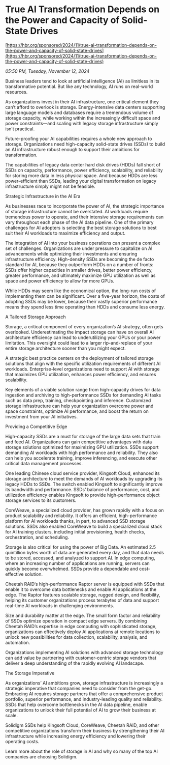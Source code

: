 # True AI Transformation Depends on the Power and Capacity of Solid-State Drives

[https://hbr.org/sponsored/2024/11/true-ai-transformation-depends-on-the-power-and-capacity-of-solid-state-drives](https://hbr.org/sponsored/2024/11/true-ai-transformation-depends-on-the-power-and-capacity-of-solid-state-drives)

*05:50 PM, Tuesday, November 12, 2024*

Business leaders tend to look at artificial intelligence (AI) as limitless in its transformative potential. But like any technology, AI runs on real-world resources.

As organizations invest in their AI infrastructure, one critical element they can’t afford to overlook is storage. Energy-intensive data centers supporting large language models and databases require a tremendous volume of storage capacity, while working within the increasingly difficult space and power constraints—and scaling with legacy storage infrastructure simply isn’t practical.

Future-proofing your AI capabilities requires a whole new approach to storage. Organizations need high-capacity solid-state drives (SSDs) to build an AI infrastructure robust enough to support their ambitions for transformation.

The capabilities of legacy data center hard disk drives (HDDs) fall short of SSDs on capacity, performance, power efficiency, scalability, and reliability for storing more data in less physical space. And because HDDs are less power-efficient than SSDs, leading your digital transformation on legacy infrastructure simply might not be feasible.

Strategic Infrastructure in the AI Era

As businesses race to incorporate the power of AI, the strategic importance of storage infrastructure cannot be overstated. AI workloads require tremendous power to operate, and their intensive storage requirements can vary throughout each phase of the AI data pipeline. One of the primary challenges for AI adopters is selecting the best storage solutions to best suit their AI workloads to maximize efficiency and output.

The integration of AI into your business operations can present a complex set of challenges. Organizations are under pressure to capitalize on AI advancements while optimizing their investments and ensuring infrastructure efficiency. High-density SSDs are becoming the de facto standard for AI, because they outperform HDDs on a number of fronts: SSDs offer higher capacities in smaller drives, better power efficiency, greater performance, and ultimately maximize GPU utilization as well as space and power efficiency to allow for more GPUs.

While HDDs may seem like the economical option, the long-run costs of implementing them can be significant. Over a five-year horizon, the costs of adopting SSDs may be lower, because their vastly superior performance means they spend less time operating than HDDs and consume less energy.

A Tailored Storage Approach

Storage, a critical component of every organization’s AI strategy, often gets overlooked. Underestimating the impact storage can have on overall AI architecture efficiency can lead to underutilizing your GPUs or your power limitation. This oversight could lead to a larger rip-and-replace of your entire storage architecture sooner than you might expect.

A strategic best practice centers on the deployment of tailored storage solutions that align with the specific utilization requirements of different AI workloads. Enterprise-level organizations need to support AI with storage that maximizes GPU utilization, enhances power efficiency, and ensures scalability.

Key elements of a viable solution range from high-capacity drives for data ingestion and archiving to high-performance SSDs for demanding AI tasks such as data prep, training, checkpointing and inference. Customized storage infrastructure can help your organization overcome power and space constraints, optimize AI performance, and boost the return on investment from your AI initiatives.

Providing a Competitive Edge

High-capacity SSDs are a must for storage of the large data sets that train and feed AI. Organizations can gain competitive advantages with data storage solutions optimized for maximizing GPU utilization. SSDs support demanding AI workloads with high performance and reliability. They also can help you accelerate training, improve inferencing, and execute other critical data management processes.

One leading Chinese cloud service provider, Kingsoft Cloud, enhanced its storage architecture to meet the demands of AI workloads by upgrading its legacy HDDs to SSDs. The switch enabled Kingsoft to significantly improve its bandwidth and performance. SSDs’ balance of performance, cost, and utilization efficiency enables Kingsoft to provide high-performance object storage services to its customers.

CoreWeave, a specialized cloud provider, has grown rapidly with a focus on product scalability and reliability. It offers an efficient, high-performance platform for AI workloads thanks, in part, to advanced SSD storage solutions. SSDs also enabled CoreWeave to build a specialized cloud stack for AI training clusters, including initial provisioning, health checks, orchestration, and scheduling.

Storage is also critical for using the power of Big Data. An estimated 2.5 quintillion bytes worth of data are generated every day, and that data needs to be stored, accessed, and analyzed to support AI. In edge computing, where an increasing number of applications are running, servers can quickly become overwhelmed. SSDs provide a dependable and cost-effective solution.

Cheetah RAID‘s high-performance Raptor server is equipped with SSDs that enable it to overcome data bottlenecks and enable AI applications at the edge. The Raptor features scalable storage, rugged design, and flexibility, helping its customer organizations process terabytes of data and support real-time AI workloads in challenging environments.

Size and durability matter at the edge. The small form factor and reliability of SSDs optimize operation in compact edge servers. By combining Cheetah RAID’s expertise in edge computing with sophisticated storage, organizations can effectively deploy AI applications at remote locations to unlock new possibilities for data collection, scalability, analysis, and automation.

Organizations implementing AI solutions with advanced storage technology can add value by partnering with customer-centric storage vendors that deliver a deep understanding of the rapidly evolving AI landscape.

The Storage Imperative

As organizations’ AI ambitions grow, storage infrastructure is increasingly a strategic imperative that companies need to consider from the get-go. Embracing AI requires storage partners that offer a comprehensive product portfolio, superior performance, and industry-leading quality and reliability. SSDs that help overcome bottlenecks in the AI data pipeline, enable organizations to unlock their full potential of AI to grow their business at scale.

Solidigm SSDs help Kingsoft Cloud, CoreWeave, Cheetah RAID, and other competitive organizations transform their business by strengthening their AI infrastructure while increasing energy efficiency and lowering their operating costs.

Learn more about the role of storage in AI and why so many of the top AI companies are choosing Solidigm.

